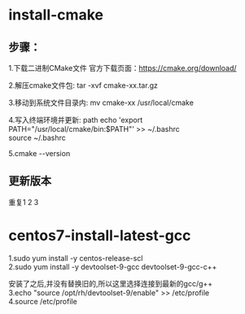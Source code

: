 # install-cmake

## 步骤：
1.下载二进制CMake文件 官方下载页面：https://cmake.org/download/

2.解压cmake文件包:
tar -xvf cmake-xx.tar.gz

3.移动到系统文件目录内:
mv cmake-xx /usr/local/cmake

4.写入终端环境并更新:
path echo 'export PATH="/usr/local/cmake/bin:$PATH"' >> ~/.bashrc  
source ~/.bashrc

5.cmake --version

## 更新版本
重复1 2 3

# centos7-install-latest-gcc
1.sudo yum install -y centos-release-scl    
2.sudo yum install -y devtoolset-9-gcc devtoolset-9-gcc-c++

安装了之后,并没有替换旧的,所以这里选择连接到最新的gcc/g++  
3.echo "source /opt/rh/devtoolset-9/enable" >> /etc/profile  
4.source /etc/profile

